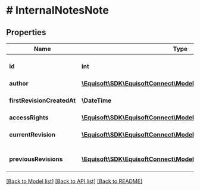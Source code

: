 # # InternalNotesNote

## Properties

Name | Type | Description | Notes
------------ | ------------- | ------------- | -------------
**id** | **int** | Unique numerical identifier. |
**author** | [**\Equisoft\SDK\EquisoftConnect\Model\InternalNotesAuthor**](InternalNotesAuthor.md) |  |
**firstRevisionCreatedAt** | **\DateTime** | First revision created at. |
**accessRights** | [**\Equisoft\SDK\EquisoftConnect\Model\AccessRights**](AccessRights.md) |  |
**currentRevision** | [**\Equisoft\SDK\EquisoftConnect\Model\InternalNotesNoteRevision**](InternalNotesNoteRevision.md) | Current note revision. |
**previousRevisions** | [**\Equisoft\SDK\EquisoftConnect\Model\InternalNotesNoteRevision[]**](InternalNotesNoteRevision.md) | List of previous revisions. | [optional]

[[Back to Model list]](../../README.md#models) [[Back to API list]](../../README.md#endpoints) [[Back to README]](../../README.md)
